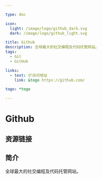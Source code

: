 ```yaml
---

type: doc

icon:
  light: /image/logo/github_dark.svg
  dark: /image/logo/github_light.svg

title: Github
description: 全球最大的社交编程及代码托管网站。
tags:
  - Git
  - GitHub

links:
  - text: 📦访问地址
    link: &togo https://github.com/

togo: *togo

---
```


<ShowLogo />

# Github

<ShowTags />

<ShowBreadcrumb />

## 资源链接

<ShowLinks />

## 简介

全球最大的社交编程及代码托管网站。

